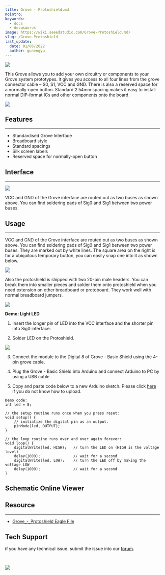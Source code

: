 ```yaml
---
title: Grove - Protoshield.md
nointro:
keywords:
  - docs
  - docusaurus
image: https://wiki.seeedstudio.com/Grove-Protoshield.md/
slug: /Grove-Protoshield
last_update:
  date: 01/06/2022
  author: gunengyu
---
```

![](https://files.seeedstudio.com/wiki/Grove-Protoshield/img/Proto1.jpg)

This Grove allows you to add your own circuitry or components to your Grove system prototypes. It gives you access to all four lines from the grove connector cable – S0, S1, VCC and GND. There is also a reserved space for a normally-open button. Standard 2.54mm spacing makes it easy to install normal DIP-format ICs and other components onto the board.

[![](https://files.seeedstudio.com/wiki/Seeed-WiKi/docs/images/300px-Get_One_Now_Banner-ragular.png)](https://www.seeedstudio.com/Grove-Protoshield-p-772.html)

## Features

---

* Standardised Grove Interface
* Breadboard style
* Standard spacings
* Silk screen labels
* Reserved space for normally-open button

## Interface

---
![](https://files.seeedstudio.com/wiki/Grove-Protoshield/img/Grove-Protoshield_Interface_1.jpg)

VCC and GND of the Grove interface are routed out as two buses as shown above. You can find soldering pads of Sig0 and Sig1 between two power buses.

## Usage

---
VCC and GND of the Grove interface are routed out as two buses as shown above. You can find soldering pads of Sig0 and Sig1 between two power buses. They are marked out by white lines.
The square area on the right is for a ubiquitous temporary button, you can easily snap one into it as shown below.

![](https://files.seeedstudio.com/wiki/Grove-Protoshield/img/Protoshield1.jpg)

Also the protoshield is shipped with two 20-pin male headers. You can break them into smaller pieces and solder them onto protoshield when you need extension on other breadboard or protoboard. They work well with normal breadboard jumpers.

![](https://files.seeedstudio.com/wiki/Grove-Protoshield/img/Protoshield2.jpg)

**Demo: Light  LED**

1. Insert the longer pin of LED into the VCC interface and the shorter pin into Sig0 interface.

2. Solder LED on the Protoshield.

![](https://files.seeedstudio.com/wiki/Grove-Protoshield/img/Proshield3.jpg)

3. Connect the module to the Digital 8 of Grove - Basic Shield using the 4-pin grove cable.

4. Plug the Grove - Basic Shield into Arduino and connect Arduino to PC by using a USB cable.

5. Copy and paste code below to a new Arduino sketch. Please click [here](https://wiki.seeedstudio.com/Upload_Code) if you do not know how to upload.

```
Demo code:
int led = 8;

// the setup routine runs once when you press reset:
void setup() {
    // initialize the digital pin as an output.
    pinMode(led, OUTPUT);
}

// the loop routine runs over and over again forever:
void loop() {
    digitalWrite(led, HIGH);   // turn the LED on (HIGH is the voltage level)
    delay(1000);               // wait for a second
    digitalWrite(led, LOW);    // turn the LED off by making the voltage LOW
    delay(1000);               // wait for a second
}
```

## Schematic Online Viewer

<div className="altium-ecad-viewer" data-project-src="https://files.seeedstudio.com/wiki/Grove-Protoshield/res/Grove-Protoshield_v1.0_Source_File.zip" style={{borderRadius: '0px 0px 4px 4px', height: 500, borderStyle: 'solid', borderWidth: 1, borderColor: 'rgb(241, 241, 241)', overflow: 'hidden', maxWidth: 1280, maxHeight: 700, boxSizing: 'border-box'}}>
</div>

## Resource

---
* [Grove_-_Protoshield Eagle File](https://files.seeedstudio.com/wiki/Grove-Protoshield/res/Grove-Protoshield_v1.0_Source_File.zip)

## Tech Support

 if you have any technical issue.  submit the issue into our [forum](http://forum.seeedstudio.com/).

<div>
  <br /><p style={{textAlign: 'center'}}><a href="https://www.seeedstudio.com/act-4.html?utm_source=wiki&utm_medium=wikibanner&utm_campaign=newproducts" target="_blank"><img src="https://files.seeedstudio.com/wiki/Wiki_Banner/new_product.jpg" /></a></p>
</div>
